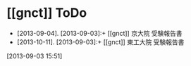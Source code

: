 # [[gnct]] ToDo

* [2013-09-04]. [2013-09-03]:+ [[gnct]] 京大院 受験報告書
* [2013-10-11]. [2013-09-03]:+ [[gnct]] 東工大院 受験報告書

[2013-09-03 15:51] 


